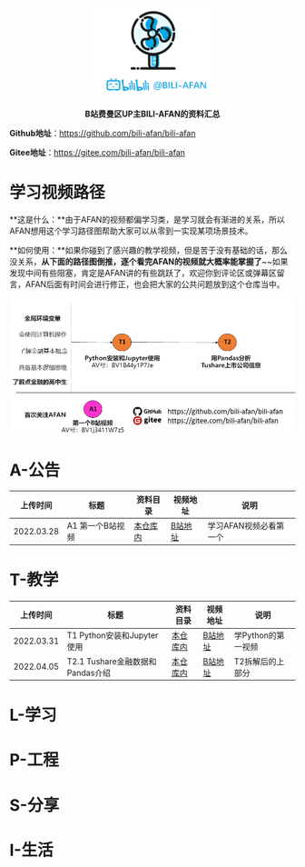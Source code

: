 <h1 align="center">
   <img src="./pics/logo.png" height="150">
    <br>
</h1>

<p align="center">
    <strong>B站费曼区UP主BILI-AFAN的资料汇总</strong>
</p>

**Github地址**：https://github.com/bili-afan/bili-afan

**Gitee地址**：https://gitee.com/bili-afan/bili-afan

# 学习视频路径

**这是什么：**由于AFAN的视频都偏学习类，是学习就会有渐进的关系，所以AFAN想用这个学习路径图帮助大家可以从零到一实现某项场景技术。

**如何使用：**如果你碰到了感兴趣的教学视频，但是苦于没有基础的话，那么没关系，**从下面的路径图倒推，逐个看完AFAN的视频就大概率能掌握了**~~如果发现中间有些阻塞，肯定是AFAN讲的有些跳跃了，欢迎你到评论区或弹幕区留言，AFAN后面有时间会进行修正，也会把大家的公共问题放到这个仓库当中。

![](./pics/视频关系.png)

# A-公告

| 上传时间   | 标题             | 资料目录                                  | 视频地址                                               | 说明                   |
| ---------- | ---------------- | ----------------------------------------- | ------------------------------------------------------ | ---------------------- |
| 2022.03.28 | A1 第一个B站视频 | [本仓库内](Announcement/A1-第一个B站视频) | [B站地址](https://www.bilibili.com/video/BV1j3411W7z5) | 学习AFAN视频必看第一个 |

# T-教学

| 上传时间   | 标题                             | 资料目录                                                  | 视频地址                                               | 说明               |
| ---------- | -------------------------------- | --------------------------------------------------------- | ------------------------------------------------------ | ------------------ |
| 2022.03.31 | T1 Python安装和Jupyter使用       | [本仓库内](./Teaching/T1-Python安装和Jupyter使用)         | [B站地址](https://www.bilibili.com/video/BV1B44y1P7Je) | 学Python的第一视频 |
| 2022.04.05 | T2.1 Tushare金融数据和Pandas介绍 | [本仓库内](./Teaching/T2-用Pandas分析Tushare上市公司信息) | [B站地址](https://www.bilibili.com/video/bv1a3411H7kP) | T2拆解后的上部分   |

# L-学习

# P-工程

# S-分享

# I-生活


